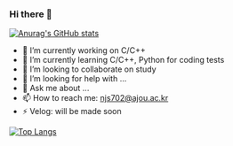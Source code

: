 ### Hi there 👋

<!--
**njs702/njs702** is a ✨ _special_ ✨ repository because its `README.md` (this file) appears on your GitHub profile.

Here are some ideas to get you started:
-->
[![Anurag's GitHub stats](https://github-readme-stats.vercel.app/api?username=njs702&show_icons=true&theme=radical)](https://github.com/anuraghazra/github-readme-stats)

- 🔭 I’m currently working on C/C++
- 🌱 I’m currently learning C/C++, Python for coding tests
- 👯 I’m looking to collaborate on study
- 🤔 I’m looking for help with ...
- 💬 Ask me about ...
- 📫 How to reach me: njs702@ajou.ac.kr
- ⚡ Velog: will be made soon 

[![Top Langs](https://github-readme-stats.vercel.app/api/top-langs/?username=anuraghazra)](https://github.com/anuraghazra/github-readme-stats)
<!--
![Anurag's GitHub stats](https://github-readme-stats.vercel.app/api?username=njs702&show_icons=true&theme=radical)


#### Languages
<img src="https://img.shields.io/badge/Android-3DDC84?style=flat-square&logo=Android&logoColor=white"/>

#### Trying to learn
<img src="https://img.shields.io/badge/Android-3DDC84?style=flat-square&logo=Android&logoColor=white"/>

#### Tools
<img src="https://img.shields.io/badge/Android-3DDC84?style=flat-square&logo=Android&logoColor=white"/>
-->
